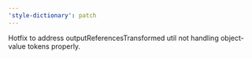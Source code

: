 ```yaml
---
'style-dictionary': patch
---
```


Hotfix to address outputReferencesTransformed util not handling object-value tokens properly.
